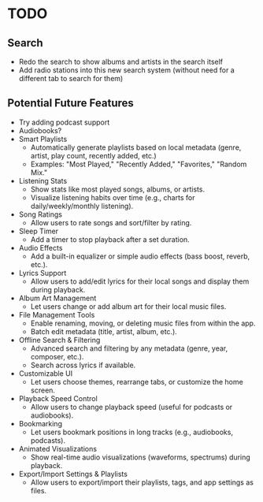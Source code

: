# TODO

## Search
- Redo the search to show albums and artists in the search itself
- Add radio stations into this new search system (without need for a different tab to search for them)

## Potential Future Features
- Try adding podcast support
- Audiobooks?
- Smart Playlists
  - Automatically generate playlists based on local metadata (genre, artist, play count, recently added, etc.)
  - Examples: "Most Played," "Recently Added," "Favorites," "Random Mix."
- Listening Stats
  - Show stats like most played songs, albums, or artists.
  - Visualize listening habits over time (e.g., charts for daily/weekly/monthly listening).
- Song Ratings
  - Allow users to rate songs and sort/filter by rating.
- Sleep Timer
  - Add a timer to stop playback after a set duration.
- Audio Effects
  - Add a built-in equalizer or simple audio effects (bass boost, reverb, etc.).
- Lyrics Support
  - Allow users to add/edit lyrics for their local songs and display them during playback.
- Album Art Management
  - Let users change or add album art for their local music files.
- File Management Tools
  - Enable renaming, moving, or deleting music files from within the app.
  - Batch edit metadata (title, artist, album, etc.).
- Offline Search & Filtering
  - Advanced search and filtering by any metadata (genre, year, composer, etc.).
  - Search across lyrics if available.
- Customizable UI
  - Let users choose themes, rearrange tabs, or customize the home screen.
- Playback Speed Control
  - Allow users to change playback speed (useful for podcasts or audiobooks).
- Bookmarking
  - Let users bookmark positions in long tracks (e.g., audiobooks, podcasts).
- Animated Visualizations
  - Show real-time audio visualizations (waveforms, spectrums) during playback.
- Export/Import Settings & Playlists
  - Allow users to export/import their playlists, tags, and app settings as files.